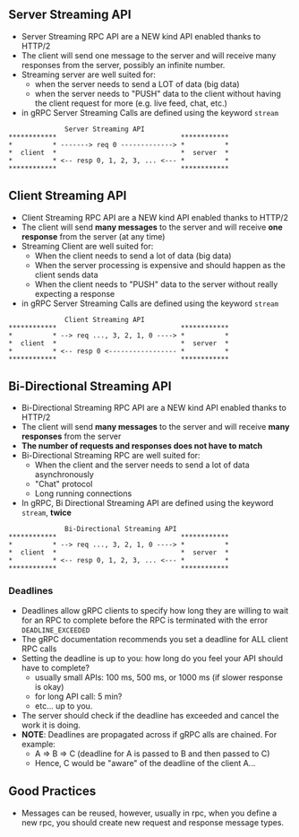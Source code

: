 ## Server Streaming API

* Server Streaming RPC API are a NEW kind API enabled thanks to HTTP/2
* The client will send one message to the server and will receive many responses from the server, possibly an infinite number.
* Streaming server are well suited for:
  - when the server needs to send a LOT of data (big data)
  - when the server needs to "PUSH" data to the client without having the client request for more (e.g. live feed, chat, etc.)
* in gRPC Server Streaming Calls are defined using the keyword `stream`

```
              Server Streaming API
************                               ************
*          * -------> req 0 -------------> *          *
*  client  *                               *  server  *
*          * <-- resp 0, 1, 2, 3, ... <--- *          *
************                               ************
```

## Client Streaming API

* Client Streaming RPC API are a NEW kind API enabled thanks to HTTP/2
* The client will send **many messages** to the server and will receive **one response** from the server (at any time)
* Streaming Client are well suited for:
  - When the client needs to send a lot of data (big data)
  - When the server processing is expensive and should happen as the client sends data
  - When the client needs to "PUSH" data to the server without really expecting a response
* in gRPC Server Streaming Calls are defined using the keyword `stream`

```
              Client Streaming API
************                               ************
*          * --> req ..., 3, 2, 1, 0 ----> *          *
*  client  *                               *  server  *
*          * <-- resp 0 <----------------- *          *
************                               ************
```

## Bi-Directional Streaming API

* Bi-Directional Streaming RPC API are a NEW kind API enabled thanks to HTTP/2
* The client will send **many messages** to the server and will receive **many responses** from the server
* **The number of requests and responses does not have to match**
* Bi-Directional Streaming RPC are well suited for:
  - When the client and the server needs to send a lot of data asynchronously
  - "Chat" protocol
  - Long running connections
* In gRPC, Bi Directional Streaming API are defined using the keyword `stream`, **twice**

```
              Bi-Directional Streaming API
************                               ************
*          * --> req ..., 3, 2, 1, 0 ----> *          *
*  client  *                               *  server  *
*          * <-- resp 0, 1, 2, 3, ... <--- *          *
************                               ************

```

### Deadlines
* Deadlines allow gRPC clients to specify how long they are willing to wait for an RPC to complete before the RPC is terminated with the error `DEADLINE_EXCEEDED`
* The gRPC documentation recommends you set a deadline for ALL client RPC calls
* Setting the deadline is up to you: how long do you feel your API should have to complete?
  - usually small APIs: 100 ms, 500 ms, or 1000 ms (if slower response is okay)
  - for long API call: 5 min?
  - etc... up to you.
* The server should check if the deadline has exceeded and cancel the work it is doing.
* **NOTE**: Deadlines are propagated across if gRPC alls are chained. For example:
  - A => B => C (deadline for A is passed to B and then passed to C)
  - Hence, C would be "aware" of the deadline of the client A...


## Good Practices
- Messages can be reused, however, usually in rpc, when you define a new rpc, you should create new request and response message types.
